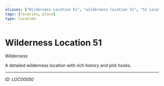 ```yaml
---
aliases: ["Wilderness Location 51", "wilderness location 51", "51 Location Wilderness"]
tags: [location, place]
type: location
---
```


# Wilderness Location 51

*Wilderness*

A detailed wilderness location with rich history and plot hooks.

---
*ID: LOC00050*